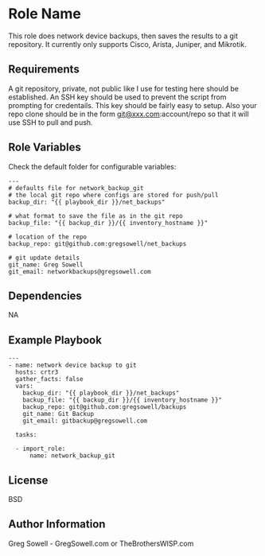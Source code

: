 Role Name
=========

This role does network device backups, then saves the results to a git repository.
It currently only supports Cisco, Arista, Juniper, and Mikrotik.

Requirements
------------

A git repository, private, not public like I use for testing here should be established.
An SSH key should be used to prevent the script from prompting for credentails.
  This key should be fairly easy to setup.  Also your repo clone should be in the form
  git@xxx.com:account/repo so that it will use SSH to pull and push.

Role Variables
--------------

Check the default folder for configurable variables:
```
---
# defaults file for network_backup_git
# the local git repo where configs are stored for push/pull
backup_dir: "{{ playbook_dir }}/net_backups"

# what format to save the file as in the git repo
backup_file: "{{ backup_dir }}/{{ inventory_hostname }}"

# location of the repo
backup_repo: git@github.com:gregsowell/net_backups

# git update details
git_name: Greg Sowell
git_email: networkbackups@gregsowell.com
```

Dependencies
------------
NA

Example Playbook
----------------
```
---
- name: network device backup to git
  hosts: crtr3
  gather_facts: false
  vars:
    backup_dir: "{{ playbook_dir }}/net_backups"
    backup_file: "{{ backup_dir }}/{{ inventory_hostname }}"
    backup_repo: git@github.com:gregsowell/backups
    git_name: Git Backup
    git_email: gitbackup@gregsowell.com
  
  tasks:

  - import_role:
      name: network_backup_git
```

License
-------

BSD

Author Information
------------------

Greg Sowell - GregSowell.com or TheBrothersWISP.com
